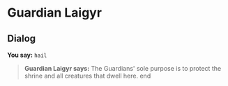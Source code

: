 # Guardian Laigyr


## Dialog

**You say:** `hail`



>**Guardian Laigyr says:** The Guardians' sole purpose is to protect the shrine and all creatures that dwell here.
end
